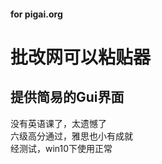 #### for pigai.org 
#  批改网可以粘贴器 <br>
##  提供简易的Gui界面 <br>
没有英语课了，太遗憾了 <br>
六级高分通过，雅思也小有成就 <br>
经测试，win10下使用正常 <br>
